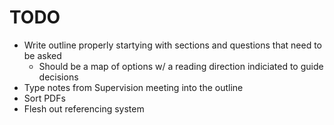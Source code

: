 # TODO

* Write outline properly startying with sections and questions that need to be asked
	* Should be a map of options w/ a reading direction indiciated to guide decisions
* Type notes from Supervision meeting into the outline
* Sort PDFs
* Flesh out referencing system
